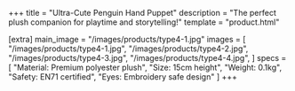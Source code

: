 +++
title = "Ultra-Cute Penguin Hand Puppet"
description = "The perfect plush companion for playtime and storytelling!"
template = "product.html"

[extra]
main_image = "/images/products/type4-1.jpg"
images = [
    "/images/products/type4-1.jpg",
    "/images/products/type4-2.jpg",
    "/images/products/type4-3.jpg",
    "/images/products/type4-4.jpg",
]
specs = [
  "Material: Premium polyester plush",
  "Size: 15cm height",
  "Weight: 0.1kg",
  "Safety: EN71 certified",
  "Eyes: Embroidery safe design"
]
+++